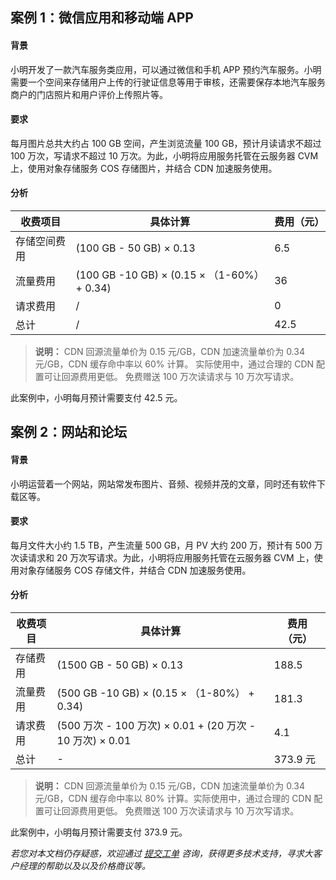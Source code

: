 ## 案例 1：微信应用和移动端 APP
#### 背景
小明开发了一款汽车服务类应用，可以通过微信和手机 APP 预约汽车服务。小明需要一个空间来存储用户上传的行驶证信息等用于审核，还需要保存本地汽车服务商户的门店照片和用户评价上传照片等。
#### 要求
每月图片总共大约占 100 GB 空间，产生浏览流量 100 GB，预计月读请求不超过 100 万次，写请求不超过 10 万次。为此，小明将应用服务托管在云服务器 CVM 上，使用对象存储服务 COS 存储图片，并结合 CDN 加速服务使用。
#### 分析

| 收费项目 |具体计算 | 费用（元） |
|---------|---------|---------|
| 存储空间费用 | (100 GB - 50 GB) × 0.13 | 6.5  |
|流量费用| (100 GB -10 GB) × (0.15 × （1-60%） + 0.34) | 36 |
|请求费用| /| 0 |
|总计|/|42.5 |
> **说明：**
>  CDN 回源流量单价为 0.15 元/GB，CDN 加速流量单价为 0.34 元/GB，CDN 缓存命中率以 60% 计算。 实际使用中，通过合理的 CDN 配置可让回源费用更低。
> 免费赠送 100 万次读请求与 10 万次写请求。

此案例中，小明每月预计需要支付 42.5 元。
## 案例 2：网站和论坛
#### 背景
小明运营着一个网站，网站常发布图片、音频、视频并茂的文章，同时还有软件下载区等。
#### 要求
每月文件大小约 1.5 TB，产生流量 500 GB，月 PV 大约 200 万，预计有 500 万次读请求和 20 万次写请求。为此，小明将应用服务托管在云服务器 CVM 上，使用对象存储服务 COS 存储文件，并结合 CDN 加速服务使用。
#### 分析

| 收费项目 |具体计算 | 费用 （元）|
|---------|---------|---------|
| 存储费用 | (1500 GB - 50 GB) × 0.13 | 188.5  |
|流量费用| (500 GB -10 GB) × (0.15 × （1-80%） + 0.34)| 181.3 |
|请求费用| (500 万次 - 100 万次) × 0.01 + (20 万次 - 10 万次) × 0.01 | 4.1 |
|总计|-|373.9 元|
> **说明：**
>  CDN 回源流量单价为 0.15 元/GB，CDN 加速流量单价为 0.34 元/GB，CDN 缓存命中率以 80% 计算。实际使用中，通过合理的 CDN 配置可让回源费用更低。
>  免费赠送 100 万次读请求与 10 万次写请求。

此案例中，小明每月预计需要支付 373.9 元。

*若您对本文档仍存疑惑，欢迎通过 [提交工单](https://console.qcloud.com/workorder/category) 咨询，获得更多技术支持，寻求大客户经理的帮助以及以及价格商议等。*



